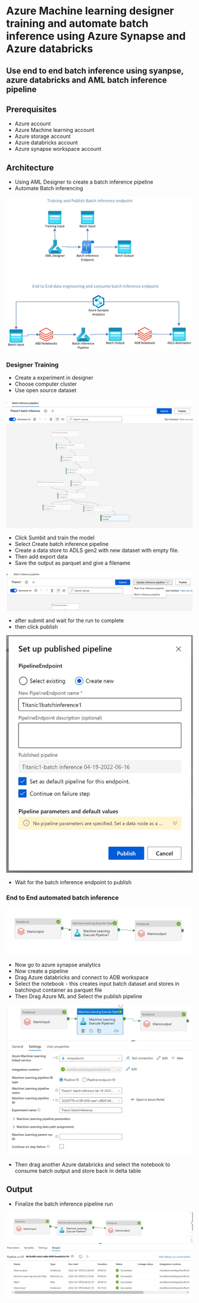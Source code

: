 # Azure Machine learning designer training and automate batch inference using Azure Synapse and Azure databricks

## Use end to end batch inference using syanpse, azure databricks and AML batch inference pipeline

## Prerequisites

- Azure account
- Azure Machine learning account
- Azure storage account
- Azure databricks account
- Azure synapse workspace account

## Architecture

- Using AML Designer to create a batch inference pipeline
- Automate Batch inferencing

![Architecture](https://github.com/balakreshnan/Samples2022/blob/main/AzureML/images/amldesigner1.jpg "Architecture")

### Designer Training

- Create a experiment in designer
- Choose computer cluster
- Use open source dataset

![Architecture](https://github.com/balakreshnan/Samples2022/blob/main/AzureML/images/amldesigner4.jpg "Architecture")

- Click Sumbit and train the model
- Select Create batch inference pipeline
- Create a data store to ADLS gen2 with new dataset with empty file.
- Then add export data
- Save the output as parquet and give a filename

![Architecture](https://github.com/balakreshnan/Samples2022/blob/main/AzureML/images/amldesigner5.jpg "Architecture")

- after submit and wait for the run to complete
- then click publish

![Architecture](https://github.com/balakreshnan/Samples2022/blob/main/AzureML/images/amldesigner6.jpg "Architecture")

- Wait for the batch inference endpoint to publish

### End to End automated batch inference

![Architecture](https://github.com/balakreshnan/Samples2022/blob/main/AzureML/images/amldesigner2.jpg "Architecture")

- Now go to azure synapse analytics
- Now create a pipeline
- Drag Azure databricks and connect to ADB workspace
- Select the notebook - this creates input batch dataset and stores in batchinput container as parquet file
- Then Drag Azure ML and Select the publish pipeline

![Architecture](https://github.com/balakreshnan/Samples2022/blob/main/AzureML/images/amldesigner7.jpg "Architecture")

- Then drag another Azure databricks and select the notebook to consume batch output and store back in delta table

## Output

- Finalize the batch inference pipeline run

![Architecture](https://github.com/balakreshnan/Samples2022/blob/main/AzureML/images/amldesigner3.jpg "Architecture")